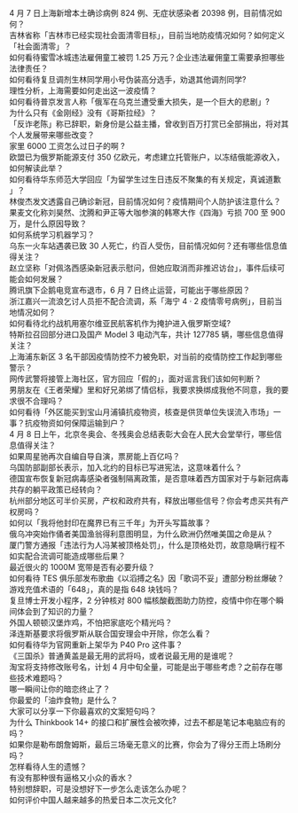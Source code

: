 4 月 7 日上海新增本土确诊病例 824 例、无症状感染者 20398 例，目前情况如何？  
吉林省称「吉林市已经实现社会面清零目标」，目前当地防疫情况如何？如何定义「社会面清零」？  
如何看待蜜雪冰城违法雇佣童工被罚 1.25 万元？企业违法雇佣童工需要承担哪些法律责任？  
如何看待复旦调剂生林同学用小号伪装高分选手，劝退其他调剂同学?  
理性分析，上海需要如何走出这一波疫情？  
如何看待普京发言人称「俄军在乌克兰遭受重大损失，是一个巨大的悲剧」?  
为什么只有《金刚经》没有《哥斯拉经》？  
「反诈老陈」称已辞职，新身份是公益主播，曾收到百万打赏已全部捐出，将对其个人发展带来哪些改变？  
家里 6000 工资怎么过日子的啊 ?  
欧盟已为俄罗斯能源支付 350 亿欧元，考虑建立托管账户，以冻结俄能源收入，如何解读此举？  
如何看待华东师范大学回应「为留学生过生日违反不聚集的有关规定，真诚道歉 」？  
林俊杰发文透露自己确诊新冠，目前情况如何？疫情期间个人防护该注意什么？  
果麦文化称刘昊然、沈腾和尹正等大咖参演的韩寒大作《四海》亏损 700 至 900 万，是什么原因导致？  
如何系统学习机器学习？  
乌东一火车站遇袭已致 30 人死亡，约百人受伤，目前情况如何？还有哪些信息值得关注？  
赵立坚称「对佩洛西感染新冠表示慰问，但她应取消而非推迟访台」，事件后续可能会如何发展？  
腾讯旗下企鹅电竞宣布退市，6 月 7 日终止运营，可能出于哪些原因？  
浙江嘉兴一流浪乞讨人员拒不配合流调，系「海宁 4 · 2 疫情零号病例」，目前当地情况如何？  
如何看待北约战机用塞尔维亚民航客机作为掩护进入俄罗斯空域?  
特斯拉召回部分进口及国产 Model 3 电动汽车，共计 127785 辆，哪些信息值得关注？  
上海浦东新区 3 名干部因疫情防控不力被免职，对当前的疫情防控工作起到哪些警示？  
网传武警将接管上海社区，官方回应「假的」，面对谣言我们该如何判断？  
男朋友在《王者荣耀》里和好兄弟绑了情侣标，我要求换绑成我他不同意，我的要求很不合理吗？  
如何看待「外区能买到宝山月浦镇抗疫物资，核查是供货单位失误流入市场」一事？抗疫物资如何保障运输到户？  
4 月 8 日上午，北京冬奥会、冬残奥会总结表彰大会在人民大会堂举行，哪些信息值得关注？  
如果周星驰再次自编自导自演，票房能上百亿吗？  
乌国防部副部长表示，加入北约的目标已写进宪法，这意味着什么？  
德国宣布恢复新冠病毒感染者强制隔离政策，是否意味着西方国家对于与新冠病毒共存的躺平政策已经转向？  
杭州部分地区可半价买房，产权和政府共有，释放出哪些信号？你会考虑买共有产权房吗？  
如何以「我将他封印在魔界已有三千年」为开头写篇故事？  
俄乌冲突始作俑者美国渔翁得利意图明显，为什么欧洲仍然唯美国之命是从？  
厦门警方通报「违法行为人冯某被顶格处罚」，什么是顶格处罚，故意隐瞒行程不如实配合流调可能造成哪些后果？  
最近很火的 1000M 宽带是否有必要升级？  
如何看待 TES 俱乐部发布歌曲《以滔搏之名》因「歌词不妥」遭部分粉丝爆破？  
游戏充值术语的「648」，真的是指 648 块钱吗？  
复旦博士开发小程序，2 分钟核对 800 幅核酸截图助力防控，疫情中你在哪个瞬间体会到了知识的力量？  
外国人顿顿汉堡炸鸡，不怕把家底吃个精光吗？  
泽连斯基要求将俄罗斯从联合国安理会中开除，你怎么看？  
如何看待华为官网重新上架华为 P40 Pro 这件事？  
《三国杀》普通黄盖是最无用的武将吗，或者说最无用的是谁呢？  
淘宝将支持修改账号名，计划 4 月中旬全量，可能是出于哪些考虑？之前存在哪些技术难题吗？  
哪一瞬间让你的暗恋终止了？  
你最爱的「油炸食物」是什么？  
大家可以分享一下你最喜欢的文案短句吗？  
为什么 Thinkbook 14+ 的接口和扩展性会被吹捧，过去不都是笔记本电脑应有的吗？  
如果你是勒布朗詹姆斯，最后三场毫无意义的比赛，你会为了得分王而上场刷分吗？  
怎样看待人生的遗憾？  
有没有那种很有逼格又小众的香水？  
特别想辞职，可是没想好下一步怎么走该怎么办呢？  
如何评价中国人越来越多的热爱日本二次元文化?  
